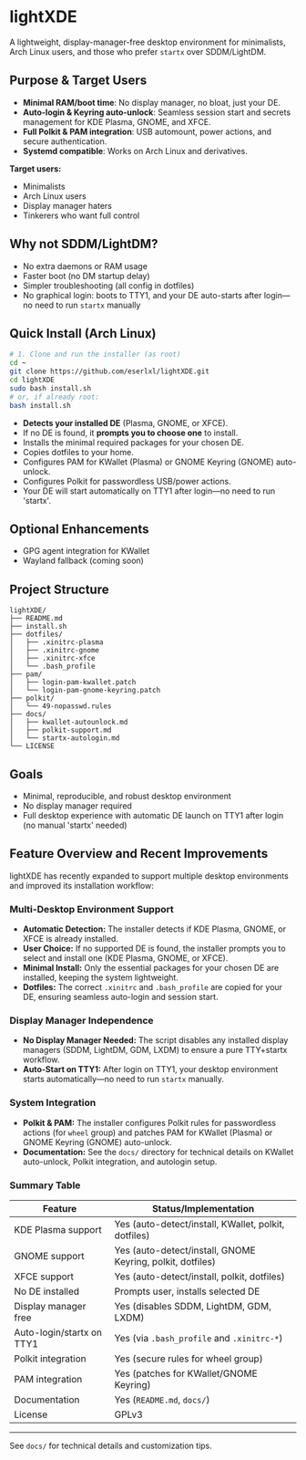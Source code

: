 # lightXDE

A lightweight, display-manager-free desktop environment for minimalists, Arch Linux users, and those who prefer `startx` over SDDM/LightDM.

## Purpose & Target Users
- **Minimal RAM/boot time**: No display manager, no bloat, just your DE.
- **Auto-login & Keyring auto-unlock**: Seamless session start and secrets management for KDE Plasma, GNOME, and XFCE.
- **Full Polkit & PAM integration**: USB automount, power actions, and secure authentication.
- **Systemd compatible**: Works on Arch Linux and derivatives.

**Target users:**
- Minimalists
- Arch Linux users
- Display manager haters
- Tinkerers who want full control

## Why not SDDM/LightDM?
- No extra daemons or RAM usage
- Faster boot (no DM startup delay)
- Simpler troubleshooting (all config in dotfiles)
- No graphical login: boots to TTY1, and your DE auto-starts after login—no need to run `startx` manually

## Quick Install (Arch Linux)
```sh
# 1. Clone and run the installer (as root)
cd ~
git clone https://github.com/eserlxl/lightXDE.git
cd lightXDE
sudo bash install.sh
# or, if already root:
bash install.sh
```

- **Detects your installed DE** (Plasma, GNOME, or XFCE).
- If no DE is found, it **prompts you to choose one** to install.
- Installs the minimal required packages for your chosen DE.
- Copies dotfiles to your home.
- Configures PAM for KWallet (Plasma) or GNOME Keyring (GNOME) auto-unlock.
- Configures Polkit for passwordless USB/power actions.
- Your DE will start automatically on TTY1 after login—no need to run 'startx'.

## Optional Enhancements
- GPG agent integration for KWallet
- Wayland fallback (coming soon)

## Project Structure
```
lightXDE/
├── README.md
├── install.sh
├── dotfiles/
│   ├── .xinitrc-plasma
│   ├── .xinitrc-gnome
│   ├── .xinitrc-xfce
│   └── .bash_profile
├── pam/
│   ├── login-pam-kwallet.patch
│   └── login-pam-gnome-keyring.patch
├── polkit/
│   └── 49-nopasswd.rules
├── docs/
│   ├── kwallet-autounlock.md
│   ├── polkit-support.md
│   └── startx-autologin.md
└── LICENSE
```

## Goals
- Minimal, reproducible, and robust desktop environment
- No display manager required
- Full desktop experience with automatic DE launch on TTY1 after login (no manual 'startx' needed)

## Feature Overview and Recent Improvements

lightXDE has recently expanded to support multiple desktop environments and improved its installation workflow:

### Multi-Desktop Environment Support
- **Automatic Detection:** The installer detects if KDE Plasma, GNOME, or XFCE is already installed.
- **User Choice:** If no supported DE is found, the installer prompts you to select and install one (KDE Plasma, GNOME, or XFCE).
- **Minimal Install:** Only the essential packages for your chosen DE are installed, keeping the system lightweight.
- **Dotfiles:** The correct `.xinitrc` and `.bash_profile` are copied for your DE, ensuring seamless auto-login and session start.

### Display Manager Independence
- **No Display Manager Needed:** The script disables any installed display managers (SDDM, LightDM, GDM, LXDM) to ensure a pure TTY+startx workflow.
- **Auto-Start on TTY1:** After login on TTY1, your desktop environment starts automatically—no need to run `startx` manually.

### System Integration
- **Polkit & PAM:** The installer configures Polkit rules for passwordless actions (for `wheel` group) and patches PAM for KWallet (Plasma) or GNOME Keyring (GNOME) auto-unlock.
- **Documentation:** See the `docs/` directory for technical details on KWallet auto-unlock, Polkit integration, and autologin setup.

### Summary Table

| Feature                        | Status/Implementation                                      |
|--------------------------------|-----------------------------------------------------------|
| KDE Plasma support             | Yes (auto-detect/install, KWallet, polkit, dotfiles)      |
| GNOME support                  | Yes (auto-detect/install, GNOME Keyring, polkit, dotfiles)|
| XFCE support                   | Yes (auto-detect/install, polkit, dotfiles)               |
| No DE installed                | Prompts user, installs selected DE                        |
| Display manager free           | Yes (disables SDDM, LightDM, GDM, LXDM)                   |
| Auto-login/startx on TTY1      | Yes (via `.bash_profile` and `.xinitrc-*`)                |
| Polkit integration             | Yes (secure rules for wheel group)                        |
| PAM integration                | Yes (patches for KWallet/GNOME Keyring)                   |
| Documentation                  | Yes (`README.md`, `docs/`)                                |
| License                        | GPLv3                                                     |

---
See `docs/` for technical details and customization tips.